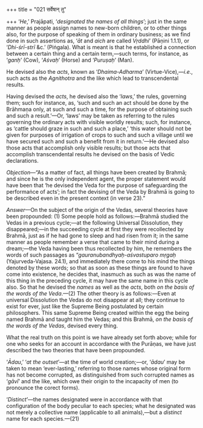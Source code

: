 +++
title = "021 सर्वेषान् तु"

+++
‘*He*,’ Prajāpati, ‘*designated the names of all things*’; just in the
same manner as people assign names to new-born children, or to other
things also, for the purpose of speaking of them in ordinary business;
as we find done in such assertions as, ‘*āt* and *aich* are called
*Vṛddhi*’ (Pāṇini 1.1.1), or ‘*Dhi-śrī-strī* &c.’ (Piṅgala). What is
meant is that he established a connection between a certain thing and a
certain term,—such terms, for instance, as ‘*ganḥ*’ (Cow), ‘*Aśvaḥ*’
(Horse) and ‘*Puruṣaḥ*’ (Man).

He devised also the *acts*, known as ‘*Dhaima-Adharma*’
(Virtue-Vice),—*i.e*., such acts as the *Agnithotra* and the like which
lead to transcendental results.

Having devised the *acts*, he devised also the ‘*laws*,’ the rules,
governing them; such for instance, as, ‘such and such an act should be
done by the Brāhmaṇa only, at such and such a time, for the purpose of
obtaining such and such a result.’—Or, ‘laws’ may be taken as referring
to the rules governing the ordinary acts with visible worldly results;
such, for instance, as ‘cattle should graze in such and such a place,’
‘this water should not be given for purposes of irrigation of crops to
such and such a village until we have secured such and such a benefit
from it in return.’—He devised also those acts that accomplish only
visible results; but those acts that accomplish transcendental results
he devised on the basis of Vedic declarations.

*Objection*—“As a matter of fact, all things have been created by
Brahmā; and since he is the only independent agent, the proper statement
would have been that ‘he devised the Veda for the purpose of
safeguarding the performaṅce of acts’; in fact the devising of the Veda
by Brahmā is going to be described even in the present context (in verse
23).”

*Answer*—On the subject of the origin of the Vedas, several theories
have been propounded: (1) Some people hold as follows:—Brahmā studied
the Vedas in a previous cycle;—at the following Universal Dissolution,
they disappeared;—in the succeeding cycle at first they were recollected
by Brahmā, just as if he had gone to sleep and had risen from it; in the
same manner as people remember a verse that came to their mind during a
dream;—the Veda having been thus recollected by him, he remembers the
words of such passages as “*gauranubandhyaḥ-aśvastuparo mṛgaḥ*
(Yajurveda-Vajasa. 24.1), and immediately there come to his mind the
things denoted by these words; so that as soon as these things are found
to have come into existence, he decides that, inasmuch as such as was
the name of this thing in the preceding cycle, it may have the same name
in this cycle also. So that he devised the *names* as well as the
*acts*, both *on the basis of the words of the Veda*.—(2) The other
theory is as follows:—Even at universal Dissolution the Vedas do not
disappear at all; they continue to exist for ever, just like the Supreme
Being postulated by certain philosophers. This same Supreme Being
created within the egg the being named Brahmā and taught him the Vedas;
and this Brahmā, *on the basis of the words of the Vedas*, devised every
thing.

What the real truth on this point is we have already set forth above;
while for one who seeks for an account in accordance with the Purāṇas,
we have just described the two theories that have been propounded.

‘*Ādau*,’ ‘*at the outset*’—at the time of world creation;—or, ‘*ādau*’
may be taken to mean ‘ever-lasting,’ referring to those names whose
original form has not become corrupted, as distinguished from such
corrupted names as ‘*gāvī*’ and the like, which owe their origin to the
incapacity of men (to pronounce the corect forms).

‘*Distinct*’—the names designated were in accordance with that
configuration of the body peculiar to each species; what he designated
was not merely a collective name (applicable to all animals),—but a
*distinct* name for each species.—(21)



